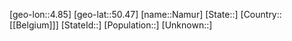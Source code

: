 ﻿---
location: [50.47,4.85]
type: City
tags:
- geo/City


SpocWebEntityId: 32728
isDeleted: false
confidential: public

---
[geo-lon::4.85]
[geo-lat::50.47]
[name::Namur]
[State::]
[Country::[[Belgium]]]
[StateId::]
[Population::]
[Unknown::]

